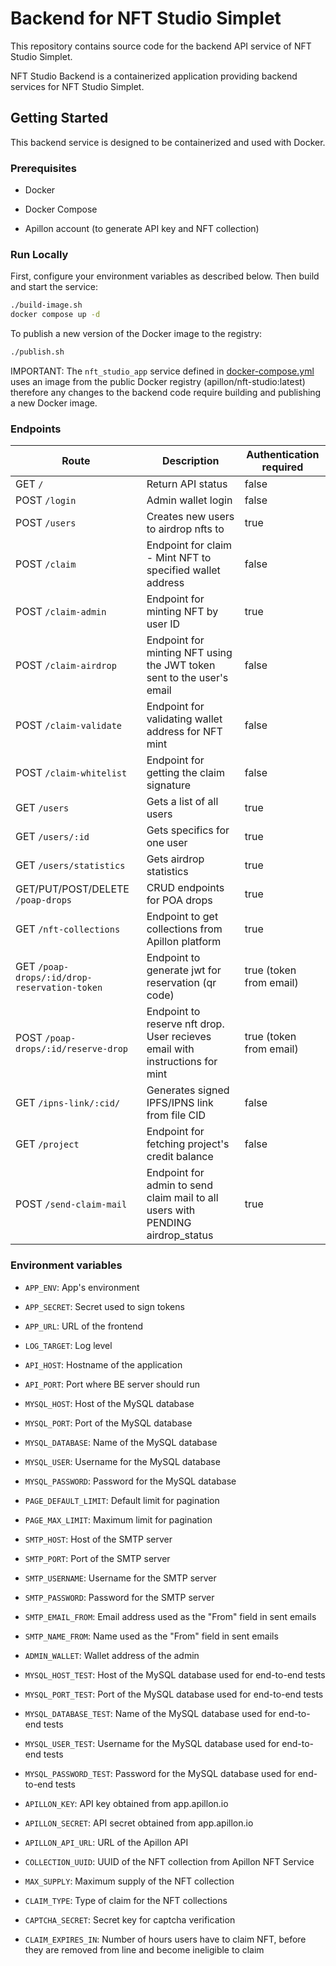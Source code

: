 # Backend for NFT Studio Simplet

This repository contains source code for the backend API service of NFT Studio Simplet.

NFT Studio Backend is a containerized application providing backend services for NFT Studio Simplet.

## Getting Started

This backend service is designed to be containerized and used with Docker.

### Prerequisites

- Docker

- Docker Compose

- Apillon account (to generate API key and NFT collection)

### Run Locally

First, configure your environment variables as described below. Then build and start the service:

```sh
./build-image.sh
docker compose up -d
```

To publish a new version of the Docker image to the registry:

```sh
./publish.sh
```

IMPORTANT: The `nft_studio_app` service defined in [docker-compose.yml](./docker-compose.yml) uses an
image from the public Docker registry (apillon/nft-studio:latest) therefore any changes to the backend
code require building and publishing a new Docker image.

### Endpoints

| Route                                        | Description                                                                    | Authentication required |
| -------------------------------------------- | ------------------------------------------------------------------------------ | ----------------------- |
| GET `/`                                      | Return API status                                                              | false                   |
| POST `/login`                                | Admin wallet login                                                             | false                   |
| POST `/users`                                | Creates new users to airdrop nfts to                                           | true                    |
| POST `/claim`                                | Endpoint for claim - Mint NFT to specified wallet address                      | false                   |
| POST `/claim-admin`                          | Endpoint for minting NFT by user ID                                            | true                    |
| POST `/claim-airdrop`                        | Endpoint for minting NFT using the JWT token sent to the user's email          | false                   |
| POST `/claim-validate`                       | Endpoint for validating wallet address for NFT mint                            | false                   |
| POST `/claim-whitelist`                      | Endpoint for getting the claim signature                                       | false                   |
| GET `/users`                                 | Gets a list of all users                                                       | true                    |
| GET `/users/:id`                             | Gets specifics for one user                                                    | true                    |
| GET `/users/statistics`                      | Gets airdrop statistics                                                        | true                    |
| GET/PUT/POST/DELETE `/poap-drops`            | CRUD endpoints for POA drops                                                   | true                    |
| GET `/nft-collections`                       | Endpoint to get collections from Apillon platform                              | true                    |
| GET `/poap-drops/:id/drop-reservation-token` | Endpoint to generate jwt for reservation (qr code)                             | true (token from email) |
| POST `/poap-drops/:id/reserve-drop`          | Endpoint to reserve nft drop. User recieves email with instructions for mint   | true (token from email) |
| GET `/ipns-link/:cid/`                       | Generates signed IPFS/IPNS link from file CID                                  | false                   |
| GET `/project`                               | Endpoint for fetching project's credit balance                                 | false                   |
| POST `/send-claim-mail`                      | Endpoint for admin to send claim mail to all users with PENDING airdrop_status | true                    |

### Environment variables

- `APP_ENV`: App's environment
- `APP_SECRET`: Secret used to sign tokens
- `APP_URL`: URL of the frontend
- `LOG_TARGET`: Log level

- `API_HOST`: Hostname of the application
- `API_PORT`: Port where BE server should run

- `MYSQL_HOST`: Host of the MySQL database
- `MYSQL_PORT`: Port of the MySQL database
- `MYSQL_DATABASE`: Name of the MySQL database
- `MYSQL_USER`: Username for the MySQL database
- `MYSQL_PASSWORD`: Password for the MySQL database

- `PAGE_DEFAULT_LIMIT`: Default limit for pagination
- `PAGE_MAX_LIMIT`: Maximum limit for pagination

- `SMTP_HOST`: Host of the SMTP server
- `SMTP_PORT`: Port of the SMTP server
- `SMTP_USERNAME`: Username for the SMTP server
- `SMTP_PASSWORD`: Password for the SMTP server
- `SMTP_EMAIL_FROM`: Email address used as the "From" field in sent emails
- `SMTP_NAME_FROM`: Name used as the "From" field in sent emails

- `ADMIN_WALLET`: Wallet address of the admin

- `MYSQL_HOST_TEST`: Host of the MySQL database used for end-to-end tests
- `MYSQL_PORT_TEST`: Port of the MySQL database used for end-to-end tests
- `MYSQL_DATABASE_TEST`: Name of the MySQL database used for end-to-end tests
- `MYSQL_USER_TEST`: Username for the MySQL database used for end-to-end tests
- `MYSQL_PASSWORD_TEST`: Password for the MySQL database used for end-to-end tests

- `APILLON_KEY`: API key obtained from app.apillon.io
- `APILLON_SECRET`: API secret obtained from app.apillon.io
- `APILLON_API_URL`: URL of the Apillon API

- `COLLECTION_UUID`: UUID of the NFT collection from Apillon NFT Service
- `MAX_SUPPLY`: Maximum supply of the NFT collection
- `CLAIM_TYPE`: Type of claim for the NFT collections

- `CAPTCHA_SECRET`: Secret key for captcha verification
- `CLAIM_EXPIRES_IN`: Number of hours users have to claim NFT, before they are removed from line and become ineligible to claim
